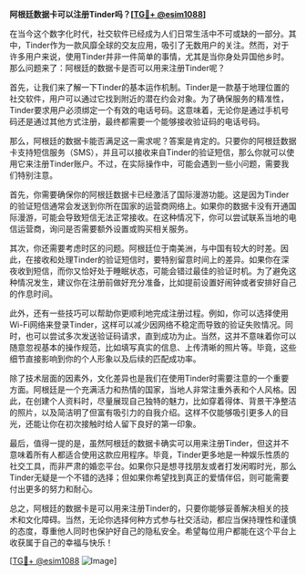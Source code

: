 **阿根廷数据卡可以注册Tinder吗？[[TG💪+ @esim1088](https://t.me/s/esim1088)]**

在当今这个数字化时代，社交软件已经成为人们日常生活中不可或缺的一部分。其中，Tinder作为一款风靡全球的交友应用，吸引了无数用户的关注。然而，对于许多用户来说，使用Tinder并非一件简单的事情，尤其是当你身处异国他乡时。那么问题来了：阿根廷的数据卡是否可以用来注册Tinder呢？

首先，让我们来了解一下Tinder的基本运作机制。Tinder是一款基于地理位置的社交软件，用户可以通过它找到附近的潜在约会对象。为了确保服务的精准性，Tinder要求用户必须绑定一个有效的电话号码。这意味着，无论你是通过手机号码还是通过其他方式注册，最终都需要一个能够接收验证码的电话号码。

那么，阿根廷的数据卡能否满足这一需求呢？答案是肯定的。只要你的阿根廷数据卡支持短信服务（SMS），并且可以接收来自Tinder的验证短信，那么你就可以使用它来注册Tinder账户。不过，在实际操作中，可能会遇到一些小问题，需要我们特别注意。

首先，你需要确保你的阿根廷数据卡已经激活了国际漫游功能。这是因为Tinder的验证短信通常会发送到你所在国家的运营商网络上。如果你的数据卡没有开通国际漫游，可能会导致短信无法正常接收。在这种情况下，你可以尝试联系当地的电信运营商，询问是否需要额外设置或购买相关服务。

其次，你还需要考虑时区的问题。阿根廷位于南美洲，与中国有较大的时差。因此，在接收和处理Tinder的验证短信时，要特别留意时间上的差异。如果你在深夜收到短信，而你又恰好处于睡眠状态，可能会错过最佳的验证时机。为了避免这种情况发生，建议你在注册前做好充分准备，比如提前设置好闹钟或者安排好自己的作息时间。

此外，还有一些技巧可以帮助你更顺利地完成注册过程。例如，你可以选择使用Wi-Fi网络来登录Tinder，这样可以减少因网络不稳定而导致的验证失败情况。同时，也可以尝试多次发送验证码请求，直到成功为止。当然，这并不意味着你可以随意忽视基本的操作规范，比如填写真实的信息、上传清晰的照片等。毕竟，这些细节直接影响到你的个人形象以及后续的匹配成功率。

除了技术层面的因素外，文化差异也是我们在使用Tinder时需要注意的一个重要方面。阿根廷是一个充满活力和热情的国家，当地人非常注重外表和个人风格。因此，在创建个人资料时，尽量展现自己独特的魅力，比如穿着得体、背景干净整洁的照片，以及简洁明了但富有吸引力的自我介绍。这样不仅能够吸引更多人的目光，还能让你在初次接触时给人留下良好的第一印象。

最后，值得一提的是，虽然阿根廷的数据卡确实可以用来注册Tinder，但这并不意味着所有人都适合使用这款应用程序。毕竟，Tinder更多地是一种娱乐性质的社交工具，而非严肃的婚恋平台。如果你只是想寻找朋友或者打发闲暇时光，那么Tinder无疑是一个不错的选择；但如果你希望找到真正的爱情伴侣，则可能需要付出更多的努力和耐心。

总之，阿根廷的数据卡是可以用来注册Tinder的，只要你能够妥善解决相关的技术和文化障碍。当然，无论你选择何种方式参与社交活动，都应当保持理性和谨慎的态度，尊重他人同时也保护好自己的隐私安全。希望每位用户都能在这个平台上收获属于自己的幸福与快乐！

[[TG💪+ @esim1088](https://t.me/s/esim1088) ![Image](https://i.postimg.cc/4NQfJmqS/Snipaste-2025-05-13-00-14-12.png)]